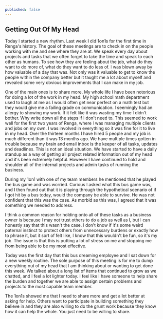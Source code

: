 ```yaml
---
published: false
---
```

## Getting Out Of My Head

Today I started a new rhythm. Last week I did 1on1s for the first time in Renga's history. The goal of these meetings are to check in on the people working with me and see where they are at. We speak every day about projects and tasks that we often forget to take the time and speak to each other as humans. To see how they are feeling about the job, what do they want to do more of, what do they want to do less of. I was blown away by how valuable of a day that was. Not only was it valuable to get to know the people within the company better but it taught me a lot about myself and revealed some very obvious improvements that I can make in my job. 

One of the main ones is to share more. My whole life I have been notorious for doing a lot of the work in my head. My high school math department used to laugh at me as I would often get near perfect on a math test but they would give me a failing grade on communication. I seemingly had an allergy to showing my work. If it felt like it was wasting my time I didn't bother. Why write down all the steps if I don't need to. This seemed to work well for the first two years of Renga, where I was managing multiple clients and jobs on my own. I was involved in everything so it was fine for it to live in my head. Over the thirteen months I have hired 5 people and my job is much different than it was 13 months ago. We have multiple times gotten in trouble because my brain and email inbox is the keeper of all tasks, updates and deadlines. This is not an ideal situation. We have started to have a daily standup as a way of getting all project related information out of my head and it's been extremely helpful. However I have continued to hold and shoulder all of the internal projects and admin tasks of running the business. 

During my 1on1 with one of my team members he mentioned that he played the bus game and was worried. Curious I asked what this bus game was, and I then found out that it is playing through the hypothetical scenario of if I got hit by a bus today, would the company be able to survive. He was not confident that this was the case. As morbid as this was, I agreed that it was something we needed to address. 

I think a common reason for holding onto all of these tasks as a business owner is because I may not trust others to do a job as well as I, but I can honestly say that this wasn't the case. I don't know if it's some weird paternal instinct to protect others from unnecessary burdens or exactly how to phrase it, but it sort of felt like, I know that this wouldn't be fun, so it's my job. The issue is that this is putting a lot of stress on me and stopping me from being able to be my most effective. 

Today was the first day that this bus dreaming employee and I sat down for a new weekly routine. The sole purpose of this meeting is for me to dump everything out of my head that I am thinking about or wanting to get done this week. We talked about a long list of items that continued to grow as we chatted, and I feel a lot lighter today. I feel like I have someone to help share the burden and together we are able to assign certain problems and projects to the most capable team member. 

The 1on1s showed me that I need to share more and get a lot better at asking for help. Others want to participate in building something they believe in and they are also willing to do the grunt work because they know how it can help the whole. You just need to be willing to share.